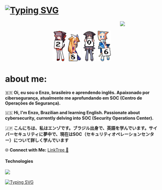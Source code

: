 <h1><a href="https://git.io/typing-svg"><img src="https://readme-typing-svg.demolab.com?font=Pixelify+Sans&weight=500&size=23&pause=1000&color=F7F7F7&random=false&width=435&lines=Enz0xp" alt="Typing SVG" /></a></h1>

<img src="https://github.com/innng/innng/assets/26755058/5e0ce0fb-c544-4f8c-a307-5849165746d0" width="25%" align="right" />

<br/>
 <p align="center">
 <a href="#"><img src="2.gif"><a/>
  <a href="#"><img src="8.gif"><a/>
  <a href="#"><img src="0.gif"><a/>
  <a href="#"><img src="6.gif"><a/>
</p>
    
<h1> about me: </h1>

🇧🇷 **Oi, eu sou o Enzo, brasileiro e aprendendo inglês. Apaixonado por cibersegurança, atualmente me aprofundando em SOC (Centro de Operações de Segurança).**

🇺🇸 **Hi, I'm Enzo, Brazilian and learning English. Passionate about cybersecurity, currently delving into SOC (Security Operations Center).**

🇯🇵 **こんにちは、私はエンゾです。ブラジル出身で、英語を学んでいます。サイバーセキュリティに夢中で、現在はSOC（セキュリティオペレーションセンター）について詳しく学んでいます**

🌐 **Connect with Me:** [LinkTree 🌲 ](https://linktr.ee/enzo101)

<h4> Technologies </h4> 
  <a href="https://skillicons.dev">
    <img src="https://skillicons.dev/icons?i=python,cpp,c,docker,vscode,bash,linux " />

<a href="https://git.io/typing-svg"><img src="https://readme-typing-svg.demolab.com?font=Pixelify+Sans&weight=700&size=24&duration=4983&pause=1000&color=F70920&random=false&width=470&height=60&lines=''everything+is+vulnerable+!''" alt="Typing SVG" /></a>
